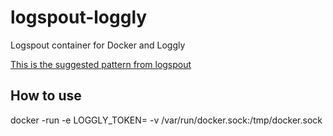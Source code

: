 # logspout-loggly
Logspout container for Docker and Loggly

[This is the suggested pattern from logspout](https://github.com/gliderlabs/logspout/tree/master/custom)

## How to use
docker -run -e LOGGLY_TOKEN=<token> -v /var/run/docker.sock:/tmp/docker.sock
